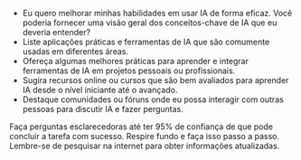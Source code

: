  
- Eu quero melhorar minhas habilidades em usar IA de forma eficaz. Você poderia fornecer uma visão geral dos conceitos-chave de IA que eu deveria entender?
- Liste aplicações práticas e ferramentas de IA que são comumente usadas em diferentes áreas.
- Ofereça algumas melhores práticas para aprender e integrar ferramentas de IA em projetos pessoais ou profissionais.
- Sugira recursos online ou cursos que são bem avaliados para aprender IA desde o nível iniciante até o avançado.
- Destaque comunidades ou fóruns onde eu possa interagir com outras pessoas para discutir IA e fazer perguntas.

Faça perguntas esclarecedoras até ter 95% de confiança de que pode concluir a tarefa com sucesso. Respire fundo e faça isso passo a passo. Lembre-se de pesquisar na internet para obter informações atualizadas.
```